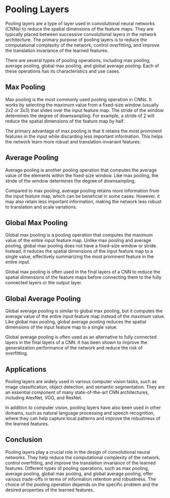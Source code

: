 # Pooling Layers

Pooling layers are a type of layer used in convolutional neural networks (CNNs) to reduce the spatial dimensions of the feature maps. They are typically placed between successive convolutional layers in the network architecture. The primary purpose of pooling layers is to reduce the computational complexity of the network, control overfitting, and improve the translation invariance of the learned features.

There are several types of pooling operations, including max pooling, average pooling, global max pooling, and global average pooling. Each of these operations has its characteristics and use cases.

## Max Pooling

Max pooling is the most commonly used pooling operation in CNNs. It works by selecting the maximum value from a fixed-size window (usually 2x2 or 3x3) that slides over the input feature map. The stride of the window determines the degree of downsampling. For example, a stride of 2 will reduce the spatial dimensions of the feature map by half.

The primary advantage of max pooling is that it retains the most prominent features in the input while discarding less important information. This helps the network learn more robust and translation-invariant features.

## Average Pooling

Average pooling is another pooling operation that computes the average value of the elements within the fixed-size window. Like max pooling, the stride of the window determines the degree of downsampling.

Compared to max pooling, average pooling retains more information from the input feature map, which can be beneficial in some cases. However, it may also retain less important information, making the network less robust to translation and scale variations.

## Global Max Pooling

Global max pooling is a pooling operation that computes the maximum value of the entire input feature map. Unlike max pooling and average pooling, global max pooling does not have a fixed-size window or stride. Instead, it reduces the spatial dimensions of the input feature map to a single value, effectively summarizing the most prominent feature in the entire input.

Global max pooling is often used in the final layers of a CNN to reduce the spatial dimensions of the feature maps before connecting them to the fully connected layers or the output layer.

## Global Average Pooling

Global average pooling is similar to global max pooling, but it computes the average value of the entire input feature map instead of the maximum value. Like global max pooling, global average pooling reduces the spatial dimensions of the input feature map to a single value.

Global average pooling is often used as an alternative to fully connected layers in the final layers of a CNN. It has been shown to improve the generalization performance of the network and reduce the risk of overfitting.

## Applications

Pooling layers are widely used in various computer vision tasks, such as image classification, object detection, and semantic segmentation. They are an essential component of many state-of-the-art CNN architectures, including AlexNet, VGG, and ResNet.

In addition to computer vision, pooling layers have also been used in other domains, such as natural language processing and speech recognition, where they can help capture local patterns and improve the robustness of the learned features.

## Conclusion

Pooling layers play a crucial role in the design of convolutional neural networks. They help reduce the computational complexity of the network, control overfitting, and improve the translation invariance of the learned features. Different types of pooling operations, such as max pooling, average pooling, global max pooling, and global average pooling, offer various trade-offs in terms of information retention and robustness. The choice of the pooling operation depends on the specific problem and the desired properties of the learned features.
